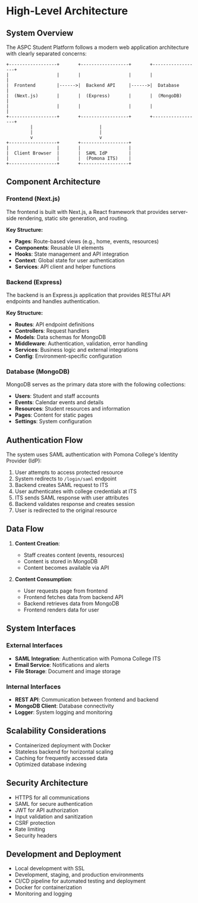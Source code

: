 # High-Level Architecture

## System Overview

The ASPC Student Platform follows a modern web application architecture with clearly separated concerns:

```
+------------------+       +------------------+       +------------------+
|                  |       |                  |       |                  |
|  Frontend        |------>|  Backend API     |------>|  Database        |
|  (Next.js)       |       |  (Express)       |       |  (MongoDB)       |
|                  |       |                  |       |                  |
+------------------+       +------------------+       +------------------+
         |                         |
         |                         |
         v                         v
+------------------+       +------------------+
|                  |       |                  |
|  Client Browser  |       |  SAML IdP        |
|                  |       |  (Pomona ITS)    |
+------------------+       +------------------+
```

## Component Architecture

### Frontend (Next.js)

The frontend is built with Next.js, a React framework that provides server-side rendering, static site generation, and routing.

**Key Structure:**
- **Pages**: Route-based views (e.g., home, events, resources)
- **Components**: Reusable UI elements
- **Hooks**: State management and API integration
- **Context**: Global state for user authentication
- **Services**: API client and helper functions

### Backend (Express)

The backend is an Express.js application that provides RESTful API endpoints and handles authentication.

**Key Structure:**
- **Routes**: API endpoint definitions
- **Controllers**: Request handlers
- **Models**: Data schemas for MongoDB
- **Middleware**: Authentication, validation, error handling
- **Services**: Business logic and external integrations
- **Config**: Environment-specific configuration

### Database (MongoDB)

MongoDB serves as the primary data store with the following collections:

- **Users**: Student and staff accounts
- **Events**: Calendar events and details
- **Resources**: Student resources and information
- **Pages**: Content for static pages
- **Settings**: System configuration

## Authentication Flow

The system uses SAML authentication with Pomona College's Identity Provider (IdP):

1. User attempts to access protected resource
2. System redirects to `/login/saml` endpoint
3. Backend creates SAML request to ITS
4. User authenticates with college credentials at ITS
5. ITS sends SAML response with user attributes
6. Backend validates response and creates session
7. User is redirected to the original resource

## Data Flow

1. **Content Creation**:
   - Staff creates content (events, resources)
   - Content is stored in MongoDB
   - Content becomes available via API

2. **Content Consumption**:
   - User requests page from frontend
   - Frontend fetches data from backend API
   - Backend retrieves data from MongoDB
   - Frontend renders data for user

## System Interfaces

### External Interfaces

- **SAML Integration**: Authentication with Pomona College ITS
- **Email Service**: Notifications and alerts
- **File Storage**: Document and image storage

### Internal Interfaces

- **REST API**: Communication between frontend and backend
- **MongoDB Client**: Database connectivity
- **Logger**: System logging and monitoring

## Scalability Considerations

- Containerized deployment with Docker
- Stateless backend for horizontal scaling
- Caching for frequently accessed data
- Optimized database indexing

## Security Architecture

- HTTPS for all communications
- SAML for secure authentication
- JWT for API authorization
- Input validation and sanitization
- CSRF protection
- Rate limiting
- Security headers

## Development and Deployment

- Local development with SSL
- Development, staging, and production environments
- CI/CD pipeline for automated testing and deployment
- Docker for containerization
- Monitoring and logging





